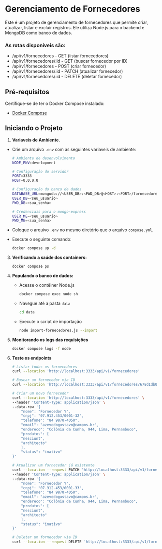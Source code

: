 # Gerenciamento de Fornecedores

Este é um projeto de gerenciamento de fornecedores que permite criar, atualizar, listar e excluir registros. Ele utiliza Node.js para o backend e MongoDB como banco de dados.

### As rotas disponíveis são:

- /api/v1/fornecedores - GET (listar fornecedores)
- /api/v1/fornecedores/:id - GET (buscar fornecedor por ID)
- /api/v1/fornecedores - POST (criar fornecedor)
- /api/v1/fornecedores/:id - PATCH (atualizar fornecedor)
- /api/v1/fornecedores/:id - DELETE (deletar fornecedor)

## Pré-requisitos

Certifique-se de ter o Docker Compose instalado:

- [Docker Compose](https://docs.docker.com/compose/)

## Iniciando o Projeto

1. **Variaveis de Ambiente.**

- Crie um arquivo `.env` com as seguintes variaveis de ambiente:

  ```bash
  # Ambiente de desenvolvimento
  NODE_ENV=development

  # Configuração do servidor
  PORT=3333
  HOST=0.0.0.0

  # Configuração do banco de dados
  DATABASE_URL=mongodb://<USER_DB>:<PWD_DB>@<HOST>:<PORT>/fornecedores?authSource=admin
  USER_DB=<seu_usuario>
  PWD_DB=<sua_senha>

  # Credenciais para o mongo-express
  USER_ME=<seu_usuario>
  PWD_ME=<sua_senha>

  ```

- Coloque o arquivo `.env` no mesmo diretório que o arquivo `compose.yml`.

- Execute o seguinte comando:
  ```bash
  docker compose up -d
  ```

3. **Verificando a saúde dos containers:**
   ```bash
   docker compose ps
   ```
4. **Populando o banco de dados:**
   - Acesse o contêiner Node.js
     ```bash
     docker compose exec node sh
     ```
   - Navegue até a pasta `data`
     ```bash
     cd data
     ```
   - Execute o script de importação
     ```bash
     node import-fornecedores.js --import
     ```
5. **Monitorando os logs das requisições**
   ```bash
   docker compose logs -f node
   ```
6. **Teste os endpoints**

   ```bash
   # Listar todos os fornecedores
   curl --location 'http://localhost:3333/api/v1/fornecedores'

   # Buscar um fornecedor via ID
   curl --location 'http://localhost:3333/api/v1/fornecedores/678d1db06299dbfa1b0f0673'

   # Criar um novo fornecedor
   curl --location 'http://localhost:3333/api/v1/fornecedores' \
   --header 'Content-Type: application/json' \
   --data-raw '{
       "nome": "Fornecedor Y",
       "cnpj": "07.912.453/0001-32",
       "telefone": "84 9870-4050",
       "email": "azevedogustavo@campos.br",
       "endereco": "Colônia da Cunha, 944, Lima, Pernambuco",
       "produtos": [
       "nesciunt",
       "architecto"
       ],
       "status": "inativo"
   }'

   # Atualizar um fornecedor já existente
   curl --location --request PATCH 'http://localhost:3333/api/v1/fornecedores/678d1db06299dbfa1b0f0673' \
   --header 'Content-Type: application/json' \
   --data-raw '{
       "nome": "Fornecedor Y",
       "cnpj": "07.912.453/0001-33",
       "telefone": "84 9870-4050",
       "email": "azevedogustavo@campos.br",
       "endereco": "Colônia da Cunha, 944, Lima, Pernambuco",
       "produtos": [
       "nesciunt",
       "architecto"
       ],
       "status": "inativo"
   }'

   # Deletar um fornecedor via ID
   curl --location --request DELETE 'http://localhost:3333/api/v1/fornecedores/678d1db06299dbfa1b0f0673'

   ```
